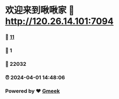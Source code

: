 # 欢迎来到啾啾家 :link: http://120.26.14.101:7094 
### :page_facing_up: [11](http://120.26.14.101:7094/tag.html) 
### :speech_balloon: 1 
### :hibiscus: 22032 
### :alarm_clock: 2024-04-01 14:48:06 
### Powered by :heart: [Gmeek](https://github.com/Meekdai/Gmeek)
